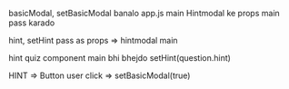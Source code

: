 basicModal, setBasicModal banalo app.js main
Hintmodal ke props main pass karado

hint, setHint pass as props => hintmodal main

hint quiz component main bhi bhejdo
setHint(question.hint)

HINT => Button
user click => setBasicModal(true)
